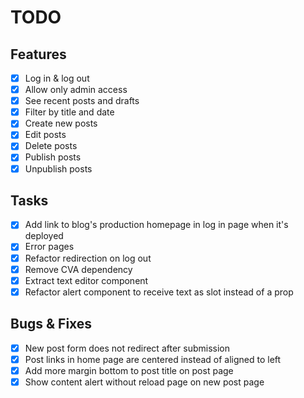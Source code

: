 # TODO

## Features

- [x] Log in & log out
- [x] Allow only admin access
- [x] See recent posts and drafts
- [x] Filter by title and date
- [x] Create new posts
- [x] Edit posts
- [x] Delete posts
- [x] Publish posts
- [x] Unpublish posts

## Tasks

- [x] Add link to blog's production homepage in log in page when it's deployed
- [x] Error pages
- [x] Refactor redirection on log out
- [x] Remove CVA dependency
- [x] Extract text editor component
- [x] Refactor alert component to receive text as slot instead of a prop

## Bugs & Fixes

- [x] New post form does not redirect after submission
- [x] Post links in home page are centered instead of aligned to left
- [x] Add more margin bottom to post title on post page
- [x] Show content alert without reload page on new post page

